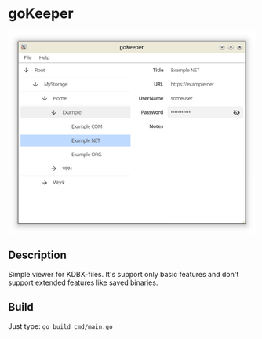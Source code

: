 # goKeeper #

![Screenshot](./screenshot.png)

## Description ##
Simple viewer for KDBX-files. It's support only basic features and 
don't support extended features like saved binaries.

## Build ##
Just type: ``go build cmd/main.go``
